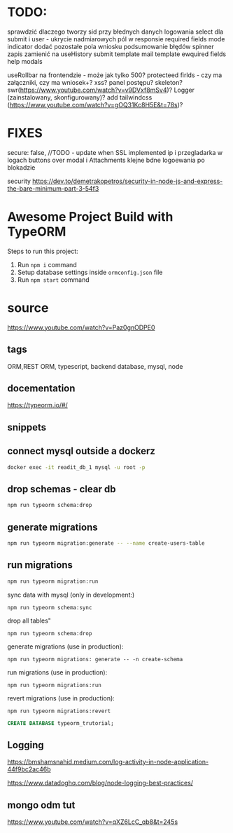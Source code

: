 # TODO:


sprawdzić dlaczego tworzy sid przy błednych danych logowania
select dla submit i user - ukrycie nadmiarowych pól w responsie
required fields
mode indicator
dodać pozostałe pola wniosku
podsumowanie błędów
spinner zapis
zamienić na useHistory
submit template
mail template
ewquired fields
help modals


useRollbar na frontendzie - może jak tylko 500?
protecteed firlds - czy ma załączniki, czy ma wniosek+?
xss?
panel postępu?
skeleton?
swr(https://www.youtube.com/watch?v=v9DVxf8mSv4)?
Logger (zainstalowany, skonfigurowany)?
add tailwindcss (https://www.youtube.com/watch?v=gOQ31Kc8H5E&t=78s)?


# FIXES
  secure: false, //TODO - update when SSL implemented
ip i przegladarka w logach
buttons over modal i Attachments
klejne bdne logoewania po blokadzie

security https://dev.to/demetrakopetros/security-in-node-js-and-express-the-bare-minimum-part-3-54f3

# Awesome Project Build with TypeORM

Steps to run this project:

1. Run `npm i` command
2. Setup database settings inside `ormconfig.json` file
3. Run `npm start` command


# source

https://www.youtube.com/watch?v=Paz0gnODPE0

## tags

ORM,REST ORM, typescript, backend database, mysql, node

## docementation

https://typeorm.io/#/

## snippets

## connect mysql outside a dockerz
```sh
docker exec -it readit_db_1 mysql -u root -p
```

## drop schemas - clear db
```sh
npm run typeorm schema:drop
```

## generate migrations
```sh
npm run typeorm migration:generate -- --name create-users-table
```

## run migrations
```sh
npm run typeorm migration:run
```
sync data with mysql (only in development:)

```
npm run typeorm schema:sync
```

drop all tables"

```
npm run typeorm schema:drop
```

generate migrations (use in production):

```
npm run typeorm migrations: generate -- -n create-schema
```

run migrations (use in production):

```
npm run typeorm migrations:run
```

revert migrations (use in production):

```
npm run typeorm migrations:revert
```

```sql
CREATE DATABASE typeorm_trutorial;
```


## Logging
https://bmshamsnahid.medium.com/log-activity-in-node-application-44f9bc2ac46b

https://www.datadoghq.com/blog/node-logging-best-practices/

## mongo odm tut
https://www.youtube.com/watch?v=qXZ6LcC_qb8&t=245s